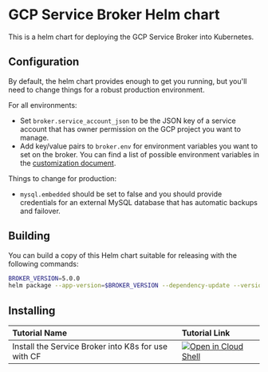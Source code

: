 # GCP Service Broker Helm chart

This is a helm chart for deploying the GCP Service Broker into Kubernetes.

## Configuration

By default, the helm chart provides enough to get you running, but you'll need
to change things for a robust production environment.

For all environments:

* Set `broker.service_account_json` to be the JSON key of a service account that
  has owner permission on the GCP project you want to manage.
* Add key/value pairs to `broker.env` for environment variables you want to set
  on the broker. You can find a list of possible environment variables in the
  [customization document](https://github.com/GoogleCloudPlatform/gcp-service-broker/blob/master/docs/customization.md).

Things to change for production:

* `mysql.embedded` should be set to false and you should provide credentials
  for an external MySQL database that has automatic backups and failover.

## Building

You can build a copy of this Helm chart suitable for releasing with the following commands:

``` .sh
BROKER_VERSION=5.0.0
helm package --app-version=$BROKER_VERSION --dependency-update --version=$BROKER_VERSION .
```

## Installing

| Tutorial Name | Tutorial Link |
|:--------------|:--------------|
| Install the Service Broker into K8s for use with CF | [![Open in Cloud Shell](http://gstatic.com/cloudssh/images/open-btn.svg)](https://console.cloud.google.com/cloudshell/editor?cloudshell_git_repo=https%3A%2F%2Fgithub.com%2FGoogleCloudPlatform%2Fgcp-service-broker&cloudshell_open_in_editor=values.yaml&cloudshell_working_dir=deployments%2Fhelm%2Fgcp-service-broker&cloudshell_tutorial=cf-tutorial.md&cloudshell_git_branch=feature%2Fcloudshell-tutorail) |

